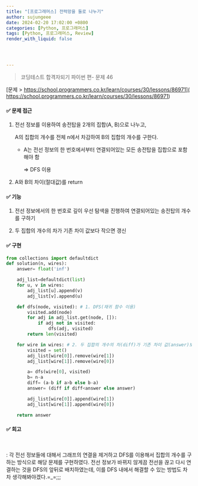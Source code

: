```yaml
---
title: "[프로그래머스] 전력망을 둘로 나누기"
author: sujungeee
date: 2024-02-20 17:02:00 +0800
categories: [Python, 프로그래머스]
tags: [Python, 프로그래머스, Review]
render_with_liquid: false




---
```




> 코딩테스트 합격자되기 파이썬 편- 문제 46

[문제 >   https://school.programmers.co.kr/learn/courses/30/lessons/86971]( https://school.programmers.co.kr/learn/courses/30/lessons/86971)





#### ✅ 문제 접근

1. 전선 정보를 이용하여 송전탑을 2개의 집합(A, B)으로 나누고,

   A의 집합의 개수를 전체 n에서 차감하여 B의 집합의 개수를 구한다.

   - A는 전선 정보의 한 번호에서부터 연결되어있는 모든 송전탑을 집합으로 포함해야 함

     ⇒ DFS 이용



2. A와 B의 차이(절대값)를 return



#### ✅ 기능

1. 전선 정보에서의 한 번호로 깊이 우선 탐색을 진행하여 연결되어있는 송전탑의 개수를 구하기



2. 두 집합의 개수의 차가 기존 차이 값보다 작으면 갱신




#### ✅ 구현

```python
from collections import defaultdict
def solution(n, wires):
    answer= float('inf')

    adj_list=defaultdict(list)
    for u, v in wires:
        adj_list[u].append(v)
        adj_list[v].append(u)

    def dfs(node, visited): # 1. DFS(재귀 함수 이용)
        visited.add(node)
        for adj in adj_list.get(node, []):
            if adj not in visited:
                dfs(adj, visited)
        return len(visited)

    for wire in wires: # 2. 두 집합의 개수의 차(diff)가 기존 차이 값(answer)보다 작으면 갱신
        visited = set()
        adj_list[wire[0]].remove(wire[1])
        adj_list[wire[1]].remove(wire[0])

        a= dfs(wire[0], visited)
        b= n-a
        diff= (a-b if a>b else b-a)
        answer= (diff if diff<answer else answer)

        adj_list[wire[0]].append(wire[1])
        adj_list[wire[1]].append(wire[0])

    return answer
```



#### ✅ 회고

​	

: 각 전선 정보들에 대해서 그래프의 연결을 제거하고 DFS를 이용해서 집합의 개수를 구하는 방식으로 해당 문제를 구현하였다. 전선 정보가 바뀌지 않게끔 전선을 끊고 다시 연결하는 것을 DFS의 앞뒤로 배치하였는데, 이를 DFS 내에서 해결할 수 있는 방법도 차차 생각해봐야겠다.=_=;;;
